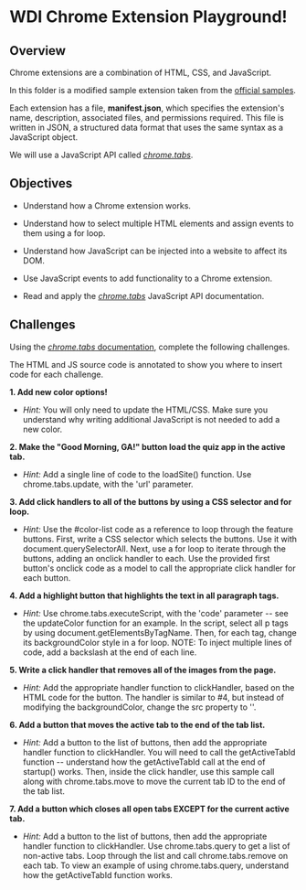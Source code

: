 WDI Chrome Extension Playground!
======

## Overview

Chrome extensions are a combination of HTML, CSS, and JavaScript.

In this folder is a modified sample extension taken from the [official samples](https://developer.chrome.com/extensions/samples).

Each extension has a file, **manifest.json**, which specifies the extension's name, description, associated files, and permissions required. This file is written in JSON, a structured data format that uses the same syntax as a JavaScript object.

We will use a JavaScript API called [*chrome.tabs*](https://developer.chrome.com/extensions/tabs).

## Objectives

- Understand how a Chrome extension works.

- Understand how to select multiple HTML elements and assign events to them using a for loop.

- Understand how JavaScript can be injected into a website to affect its DOM.

- Use JavaScript events to add functionality to a Chrome extension.

- Read and apply the [*chrome.tabs*](https://developer.chrome.com/extensions/tabs) JavaScript API documentation.


## Challenges

Using the [*chrome.tabs* documentation](https://developer.chrome.com/extensions/tabs), complete the following challenges.

The HTML and JS source code is annotated to show you where to insert code for each challenge.


**1. Add new color options!**

- *Hint:* You will only need to update the HTML/CSS. Make sure you understand why writing additional JavaScript is not needed to add a new color.

**2. Make the "Good Morning, GA!" button load the quiz app in the active tab.**

- *Hint:* Add a single line of code to the loadSite() function. Use chrome.tabs.update, with the 'url' parameter.

**3. Add click handlers to all of the buttons by using a CSS selector and for loop.**

- *Hint:* Use the #color-list code as a reference to loop through the feature buttons. First, write a CSS selector which selects the buttons. Use it with document.querySelectorAll. Next, use a for loop to iterate through the buttons, adding an onclick handler to each. Use the provided first button's onclick code as a model to call the appropriate click handler for each button.

**4. Add a highlight button that highlights the text in all paragraph tags.**

- *Hint:* Use chrome.tabs.executeScript, with the 'code' parameter -- see the updateColor function for an example. In the script, select all p tags by using document.getElementsByTagName. Then, for each tag, change its backgroundColor style in a for loop. NOTE: To inject multiple lines of code, add a backslash at the end of each line.

**5. Write a click handler that removes all of the images from the page.**

- *Hint:* Add the appropriate handler function to clickHandler, based on the HTML code for the button. The handler is similar to #4, but instead of modifying the backgroundColor, change the src property to ''.

**6. Add a button that moves the active tab to the end of the tab list.**

- *Hint:* Add a button to the list of buttons, then add the appropriate handler function to clickHandler. You will need to call the getActiveTabId function -- understand how the getActiveTabId call at the end of startup() works. Then, inside the click handler, use this sample call along with chrome.tabs.move to move the current tab ID to the end of the tab list.

**7. Add a button which closes all open tabs EXCEPT for the current active tab.**

- *Hint:* Add a button to the list of buttons, then add the appropriate handler function to clickHandler. Use chrome.tabs.query to get a list of non-active tabs. Loop through the list and call chrome.tabs.remove on each tab. To view an example of using chrome.tabs.query, understand how the getActiveTabId function works.
